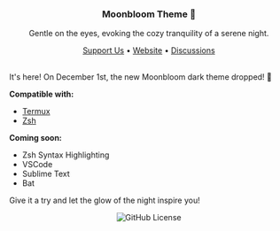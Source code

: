 <div align="center">
  <h3>Moonbloom Theme  🌙</h3>
  <p>Gentle on the eyes, evoking the cozy tranquility of a serene night.</p>
  <span><a href="https://donate.teplostanski.dev">Support Us</a> • <a href="https://moonbloom.teplostanski.dev">Website</a> • <a href="https://github.com/orgs/moonbloom-theme/discussions">Discussions</a></span>
</div>

<br/>

<p>It's here!
On December 1st, the new Moonbloom dark theme dropped! 🎉</p>

**Compatible with:**
- [Termux](https://github.com/moonbloom-theme/termux)
- [Zsh](https://github.com/moonbloom-theme/zsh)

**Coming soon:**
- Zsh Syntax Highlighting
- VSCode
- Sublime Text
- Bat

Give it a try and let the glow of the night inspire you!

<p align="center">
  <img alt="GitHub License" src="https://img.shields.io/github/license/moonbloom-theme/termux?style=flat-square&labelColor=%231e1f27&color=%23E8C87E">
</p>
